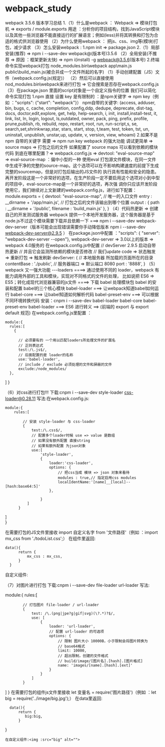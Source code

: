 # webpack_study
webpack 3.5.6 版本学习总结
1.（1）什么是webpack ： Webpack => 模块打包机 => exports / module.exports
用途 ：分析你的项目结构，找到JavaScript模块以及其他一些浏览器不能直接运行的扩展语言；例如(less)并将其转换和打包为合适的格式供浏览器使用
  （2）为什么使用webpack ： 把js、css、img等(模块)打包，减少请求
  （3）怎么安装webpack : 
       1.npm init => package.json
       2.（1）局部安装(推荐) => npm i --save-dev webpack@(版本号)3.5.6
         （2）全局安装(不推荐 => 原因 ：框架更新太快) => npm i(install) -g webpack@3.5.6(版本号)
2.终端命令实现webpack打包
  node_modules\.bin\webpack app\main.js public\build_main.js(被合并成一个文件所起的名字)
（1）手动创建配置（JS）文件（webpack.config.js(规定)）
（2）然后可以直接使用nod_modules\.bin\webpack来进行打包 => 它会搜索是否存在webpack.config.js
（3）在package.json 里面的script对象是一个自定义指令的位置 我们可以简化命令实现打包
  1.npm 直接 设置 key 是有限制的 ：是npm关键字 => npm key（例如 ："scripts": {"start": "webpack"}）
    npm自带的关键字:
    (access, adduser, bin, bugs, c, cache, completion, config,ddp, dedupe, deprecate, dist-tag, docs, doctor,edit,explore,                   get, help, help-search, i, init, install,install-test, it, link, list, ln, login, logout, ls,outdated, owner, pack,                     ping, prefix, profile, prune,publish, rb, rebuild, repo, restart, root, run, run-script,s, se, search,set,shrinkwrap,star, stars,       start, stop, t,team, test, token, tst, un, uninstall, unpublish, unstar,up, update, v, version, view, whoami)
  2.如果不是 npm 自带的关键字 需要 => npm run key
webpack 的强大功能 调试更简单 => source maps => 打包之后的文件 如果配置了 source maps 可以看到依赖的模块代码
  到底在哪里配置？=> webpack.config.js => devtool: "eval-source-map" => eval-source-map ：偏中小型的一种
  使用eval 打包源文件模块，在同一文件中生成干净的完整的source-map。这个选项可以在不影响构建速度的前提下生成完整的sourcemap，但是对打包后输出的JS文件的   执行具有性能和安全的隐患。再开发阶段这是一个非常好的选项，在生产阶段一定不要启用这个选项对小到中型的项目中，eval-source-map是一个非常好的选项，再次强   调你只应该开发阶段使用它，我们继续对上文新建的webpack.config.js，进行如下配置：
    module.exports = {
      devtool: "eval-source-map",
      // 唯一的入口文件
      entry : __dirname + '/app/main.js',
      // 打包之后的文件该输出到哪个位置
      output : {
          path : __dirname + '/public',
          filename : 'build_main.js'
      },
      }
（4）代码热更新 => 创建自己的开发测试服务器 webpack 提供一个本地开发服务器，这个服务器是基于node.js不过这个模块需要下载并且依赖一下
  ===> npm i --save-dev webpack-dev-server（版本可能会出现错误需要你手动降低版本 npm i --save-dev webpack-dev-server@2.9.5 ）
  在package.json中配置 ："scripts": { "server": "webpack-dev-server --open"},
     webpack-dev-server => 3.0以上的版本 => webpack 4.0服务的
  在webpack.config.js中配置
    // devServer 2.9.5 启动自带热更新
    // 并且它会监测所依赖的模块是否修改
    // 我们update code => 状态触发 => 重新打包 => 触发刷新
    devServer: {
        // 本地服务器 所加载的页面所在的目录
        contentBase : './public',
        // 服务器端口 => 默认端口 8080
        port : '8888',
    }
（5）webpack 又一强大功能 ---loaders ====> 通过使用不同的 loader，webpack 有能力调用外部的工具和模块，实现对不同格式的文件的处理，
  比如说把 ES6 => ES5；转化成现代浏览器兼容的js文件 ====> 下载 babel 处理模块包
  babel 的安装和配置
    babel的三个核心模块
      babel-loader     ===> 让webpack知道babel如何运行
      babel-core       ===> 让babel知道如何解析代码
      babel-preset-env ===> 可以根据不同环境转换代码
    安装：cnpm i --save-dev babel-loader babel-core babel-preset-env
  babel-loader ===> ES6 进行转义 ==> (前端的 export 与 export default 规范)
  在webpack.config.js里配置 ： 
  
    module:{
      rules:[
        {
        
          // 必须要有的 一个用以匹配loaders所处理文件的扩展名
          // 正则表达式
          test:/\.js$/,
          // 后面配置的是 loader的名称
          use:'babel-loader',
          // include / exclude 必须处理的文件和屏蔽的文件
          exclude:/node_modules/
      },
   ]
 }
    
（6）对css进行打包!!!
  下载:cnpm i --save-dev style-loader css-loader@0.28.11
  写法:在webpack.config.js: 
  
    module:{
        rules:[
        
            // 安装 style-loader 与 css-loader
            {
                test:/\.css$/,
                // 配置多个loader时候 use => value 是数组
                // 如果没有额外配置 直接string
                // 如果有额外配置 为json对象
                use:[
                    'style-loader',
                    {
                        loader:'css-loader',
                        options: {
                            // 把css当成 模块 => json 对象来看待
                            modules : true,// 指定启用css modules
                            localIdentName:'[name]__[local]--[hash:base64:5]'
                        },

                    }
              ]
          }
  ]  
}
    
  在需要打包的JS文件里接收  import 自定义名字 from '文件路径'（例如 ：import mx_css from './todoList.css';）
    在组件里返回:
    
    data(){
          return {
              mx_css : mx_css, 
          }
      }
  自定义组件:<div :class="mx_css.wrap"></div>
  
（7）对图片进行打包
  下载:cnpm i --save-dev file-loader url-loader
  写法:
  
  module:{
        rules:[
        
            // 打包图片 file-loader / url-loader
            {
                test: /\.(png|jpe?g|gif|svg)(\?.*)?$/,
                use: [
                    {
                        loader: 'url-loader',
                        // 配置 url-loader 的可选项
                        options: {
                            // 限制 图片大小 10000B，小于限制会将图片转换为
                            // base64格式
                            limit: 10000,
                            // 超出限制，创建的文件格式
                            // build/image/[图片名].[hash].[图片格式]
                            name: 'images/[name].[hash].[ext]'
                        }
                    }
                ]
            }
   ]
 }
    在需要打包的组件js文件里接收 let 变量名 = require('图片路径')（例如 ：let big = require('../image/big.jpg');）
    在data里返回:
    
      data(){
          return {
             big:big,
          }
   }
      
    在自定义组件:<img :src="big" alt="">

